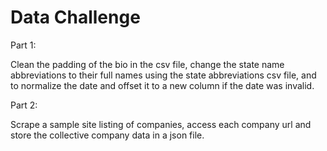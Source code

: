 # Data Challenge

Part 1:

Clean the padding of the bio in the csv file, change the state name abbreviations to their full names using the state abbreviations csv file, and to normalize the date and offset it to a new column if the date was invalid.

Part 2:

Scrape a sample site listing of companies, access each company url and store the collective company data in a json file.

